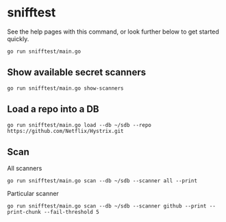 # snifftest

See the help pages with this command, or look further below to get started quickly.

```
go run snifftest/main.go 
```

## Show available secret scanners

```
go run snifftest/main.go show-scanners 
```

## Load a repo into a DB

```
go run snifftest/main.go load --db ~/sdb --repo https://github.com/Netflix/Hystrix.git  
```

## Scan

All scanners

```
go run snifftest/main.go scan --db ~/sdb --scanner all --print 
```

Particular scanner

```
go run snifftest/main.go scan --db ~/sdb --scanner github --print --print-chunk --fail-threshold 5
```